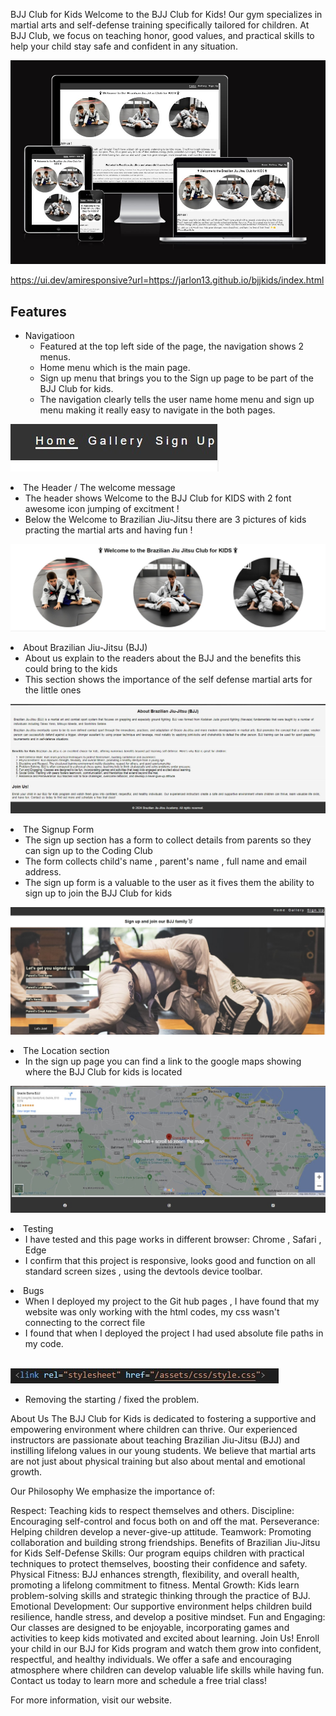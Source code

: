 BJJ Club for Kids
Welcome to the BJJ Club for Kids! Our gym specializes in martial arts and self-defense training specifically tailored for children. At BJJ Club, we focus on teaching honor, good values, and practical skills to help your child stay safe and confident in any situation.

![Webpage](/assets/images/am-i-responsive.jpg)

https://ui.dev/amiresponsive?url=https://jarlon13.github.io/bjjkids/index.html


<h2>Features</h2>
    <ul>
<li>Navigatioon
        <ul>
        <li> Featured at the top left side of the page, the navigation shows 2 menus. </li>
        <li> Home menu which is the main page.</li>
        <li> Sign up menu that brings you to the Sign up page to be part of the BJJ Club for kids.</li>
        <li> The navigation clearly tells the user name home menu and sign up menu making it really easy to navigate in the both pages.  </li>
        </ul>
    </li>
</ul>

 ![Webpage](/assets/images/home-sign-up-gallery.jpg) 

<li> The Header / The welcome message
        <ul>
        <li>The header shows Welcome to the BJJ Club for KIDS with 2 font awesome icon jumping of excitment !  </li> 
        <li> Below the Welcome to Brazilian Jiu-Jitsu there are 3 pictures of kids practing the martial arts and having fun  ! </li>
        </ul>
    </li>
</ul>

 ![Webpage](/assets/images/welcome-to-bjj-club.jpg) 

<li>About Brazilian Jiu-Jitsu (BJJ)
        <ul>
        <li> About us explain to the readers about the BJJ and the benefits this could bring to the kids </li>
        <li> This section shows the importance of the self defense martial arts for the little ones  </li>
        </ul>
    </li>
</ul>

![webpage](assets/images/Screenshot-about-bjj.jpg)

 <li>The Signup Form
        <ul>
        <li> The sign up section has a form to collect details from parents so they can sign up to the Coding Club</li>
        <li>The form collects child's name , parent's name , full name and email address. </li>
        <li> The sign up form is  a valuable to the user as it fives them the ability to sign up to join the BJJ Club for kids </li>
        </ul>
    </li>
</ul>

![webpage](/assets/images/signup-page.jpg)

<li> The Location section
        <ul> 
    <li>In the sign up page you can find a link to the google maps showing where the BJJ Club for kids is located 
    </li>
    <!--<li>TEST 2</li> -->
        </ul>
    </li>
</ul>

![webpage](/assets/images/Screenshot-map-location.jpg)

<li> Testing
        <ul> 
            <li>I have tested and this page works in different browser: Chrome , Safari , Edge </li>
            <li>I confirm that this project is responsive, looks good and function on all standard screen sizes , using the devtools device toolbar.
            </li>        
        </ul>
     </li>
<li> Bugs
    <ul> 
        <li> When I deployed my project to the Git hub pages , I have found that my website was only working with the html codes, my css wasn't connecting to the correct file </li>
        <li> I found that when I deployed the project I had used absolute file paths in my code. </li>
        <br>
    </ul>
</li>

![Webpage](/assets/images/Screenshot-wrong-path.jpg)
<ul>
   <li> Removing the starting / fixed the problem.</li>
</ul>






About Us
The BJJ Club for Kids is dedicated to fostering a supportive and empowering environment where children can thrive. Our experienced instructors are passionate about teaching Brazilian Jiu-Jitsu (BJJ) and instilling lifelong values in our young students. We believe that martial arts are not just about physical training but also about mental and emotional growth.

Our Philosophy
We emphasize the importance of:

Respect: Teaching kids to respect themselves and others.
Discipline: Encouraging self-control and focus both on and off the mat.
Perseverance: Helping children develop a never-give-up attitude.
Teamwork: Promoting collaboration and building strong friendships.
Benefits of Brazilian Jiu-Jitsu for Kids
Self-Defense Skills: Our program equips children with practical techniques to protect themselves, boosting their confidence and safety.
Physical Fitness: BJJ enhances strength, flexibility, and overall health, promoting a lifelong commitment to fitness.
Mental Growth: Kids learn problem-solving skills and strategic thinking through the practice of BJJ.
Emotional Development: Our supportive environment helps children build resilience, handle stress, and develop a positive mindset.
Fun and Engaging: Our classes are designed to be enjoyable, incorporating games and activities to keep kids motivated and excited about learning.
Join Us!
Enroll your child in our BJJ for Kids program and watch them grow into confident, respectful, and healthy individuals. We offer a safe and encouraging atmosphere where children can develop valuable life skills while having fun. Contact us today to learn more and schedule a free trial class!

For more information, visit our website.

